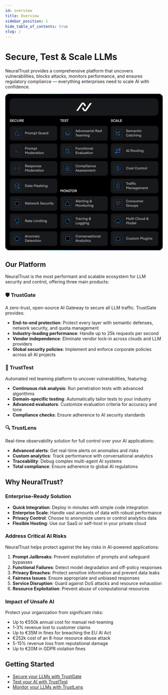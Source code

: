 ```yaml
---
id: overview
title: Overview
sidebar_position: 1
hide_table_of_contents: true
slug: /
---
```


<div className="hero hero--full">
  <div className="hero__container">
    <div className="hero__content">
      <h1>Secure, Test & Scale LLMs</h1>
      <p>
        NeuralTrust provides a comprehensive platform that uncovers vulnerabilities, blocks attacks, monitors performance, and ensures regulatory compliance — everything enterprises need to scale AI with confidence.
      </p>
    </div>
    <div className="hero__image">
      <img src="/img/neuraltrust.svg" alt="NeuralTrust Platform" />
    </div>
  </div>
</div>

## Our Platform

NeuralTrust is the most performant and scalable ecosystem for LLM security and control, offering three main products:

### 🛡️ TrustGate

A zero-trust, open-source AI Gateway to secure all LLM traffic. TrustGate provides:

- **End-to-end protection**: Protect every layer with semantic defenses, network security, and quota management
- **Industry-leading performance**: Handle up to 25k requests per second
- **Vendor independence**: Eliminate vendor lock-in across clouds and LLM providers
- **Global security policies**: Implement and enforce corporate policies across all AI projects

### 🧪 TrustTest

Automated red teaming platform to uncover vulnerabilities, featuring:

- **Continuous risk analysis**: Run penetration tests with advanced algorithms
- **Domain-specific testing**: Automatically tailor tests to your industry
- **Advanced evaluators**: Customize evaluation criteria for accuracy and tone
- **Compliance checks**: Ensure adherence to AI security standards

### 🔍 TrustLens

Real-time observability solution for full control over your AI applications:

- **Advanced alerts**: Get real-time alerts on anomalies and risks
- **Custom analytics**: Track performance with conversational analytics
- **Traceability**: Debug complex multi-agent AI systems
- **Total compliance**: Ensure adherence to global AI regulations

## Why NeuralTrust?

### Enterprise-Ready Solution

- **Quick Integration**: Deploy in minutes with simple code integration
- **Enterprise Scale**: Handle vast amounts of data with robust performance
- **Privacy Control**: Choose to anonymize users or control analytics data
- **Flexible Hosting**: Use our SaaS or self-host in your private cloud

### Address Critical AI Risks

NeuralTrust helps protect against the key risks in AI-powered applications:

1. **Prompt Jailbreaks**: Prevent exploitation of prompts and safeguard bypasses
2. **Functional Failures**: Detect model degradation and off-policy responses
3. **Privacy Breaches**: Protect sensitive information and prevent data leaks
4. **Fairness Issues**: Ensure appropriate and unbiased responses
5. **Service Disruption**: Guard against DoS attacks and resource exhaustion
6. **Resource Exploitation**: Prevent abuse of computational resources

### Impact of Unsafe AI

Protect your organization from significant risks:

- Up to €550k annual cost for manual red-teaming
- 1-3% revenue lost to customer claims
- Up to €35M in fines for breaching the EU AI Act
- €252k cost of an 8-hour resource abuse attack
- 5-15% revenue loss from reputational damage
- Up to €20M in GDPR violation fines

## Getting Started

- [Secure your LLMs with TrustGate](./trustgate/getting-started/overview.md)
- [Test your AI with TrustTest](./trusttest/getting-started/overview.md)
- [Monitor your LLMs with TrustLens](./trustlens/getting-started/overview.md)